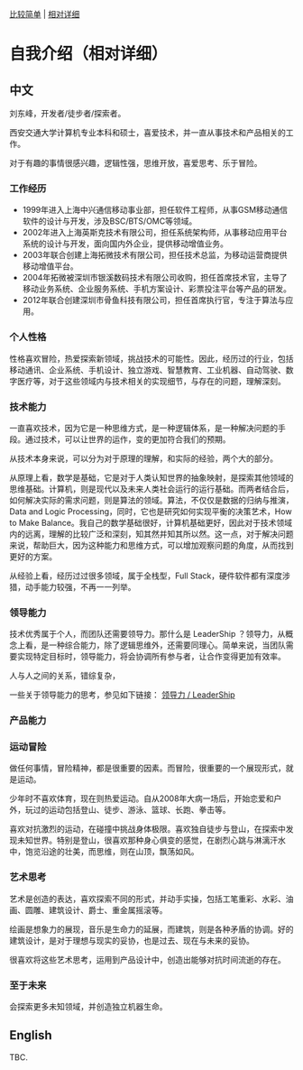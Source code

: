 

[比较简单]( /dooyo/df) | [相对详细]( /dooyo/df2)



# 自我介绍（相对详细）


## 中文

刘东峰，开发者/徒步者/探索者。

西安交通大学计算机专业本科和硕士，喜爱技术，并一直从事技术和产品相关的工作。

对于有趣的事情很感兴趣，逻辑性强，思维开放，喜爱思考、乐于冒险。

### 工作经历
* 1999年进入上海中兴通信移动事业部，担任软件工程师，从事GSM移动通信软件的设计与开发，涉及BSC/BTS/OMC等领域。
* 2002年进入上海英斯克技术有限公司，担任系统架构师，从事移动应用平台系统的设计与开发，面向国内外企业，提供移动增值业务。
* 2003年联合创建上海拓微技术有限公司，担任技术总监，为移动运营商提供移动增值平台。
* 2004年拓微被深圳市银溪数码技术有限公司收购，担任首席技术官，主导了移动业务系统、企业服务系统、手机方案设计、彩票投注平台等产品的研发。
* 2012年联合创建深圳市骨鱼科技有限公司，担任首席执行官，专注于算法与应用。

### 个人性格

性格喜欢冒险，热爱探索新领域，挑战技术的可能性。因此，经历过的行业，包括移动通讯、企业系统、手机设计、独立游戏、智慧教育、工业机器、自动驾驶、数字医疗等，对于这些领域内与技术相关的实现细节，与存在的问题，理解深刻。

### 技术能力

一直喜欢技术，因为它是一种思维方式，是一种逻辑体系，是一种解决问题的手段。通过技术，可以让世界的运作，变的更加符合我们的预期。

从技术本身来说，可以分为对于原理的理解，和实际的经验，两个大的部分。

从原理上看，数学是基础，它是对于人类认知世界的抽象映射，是探索其他领域的思维基础。计算机，则是现代以及未来人类社会运行的运行基础。而两者结合后，如何解决实际的需求问题，则是算法的领域。算法，不仅仅是数据的归纳与推演，Data and Logic Processing，同时，它也是研究如何实现平衡的决策艺术，How to Make Balance。我自己的数学基础很好，计算机基础更好，因此对于技术领域内的远离，理解的比较广泛和深刻，知其然并知其所以然。这一点，对于解决问题来说，帮助巨大，因为这种能力和思维方式，可以增加观察问题的角度，从而找到更好的方案。

从经验上看，经历过过很多领域，属于全栈型，Full Stack，硬件软件都有深度涉猎，动手能力较强，不再一一列举。

### 领导能力

技术优秀属于个人，而团队还需要领导力。那什么是 LeaderShip ？领导力，从概念上看，是一种综合能力，除了逻辑思维外，还需要同理心。简单来说，当团队需要实现特定目标时，领导能力，将会协调所有参与者，让合作变得更加有效率。

人与人之间的关系，错综复杂，

一些关于领导能力的思考，参见如下链接：
[领导力 / LeaderShip ]( /dooyo/leadership )

### 产品能力



### 运动冒险

做任何事情，冒险精神，都是很重要的因素。而冒险，很重要的一个展现形式，就是运动。

少年时不喜欢体育，现在则热爱运动。自从2008年大病一场后，开始恋爱和户外，玩过的运动包括登山、徒步、游泳、篮球、长跑、拳击等。

喜欢对抗激烈的运动，在碰撞中挑战身体极限。喜欢独自徒步与登山，在探索中发现未知世界。特别是登山，很喜欢那种身心俱变的感觉，在剧烈心跳与淋漓汗水中，饱览沿途的壮美，而思维，则在山顶，飘荡如风。

### 艺术思考

艺术是创造的表达，喜欢探索不同的形式，并动手实操，包括工笔重彩、水彩、油画、圆雕、建筑设计、爵士、重金属摇滚等。

绘画是想象力的展现，音乐是生命力的延展，而建筑，则是各种矛盾的协调。好的建筑设计，是对于理想与现实的妥协，也是过去、现在与未来的妥协。

很喜欢将这些艺术思考，运用到产品设计中，创造出能够对抗时间流逝的存在。

### 至于未来

会探索更多未知领域，并创造独立机器生命。



## English

TBC.

